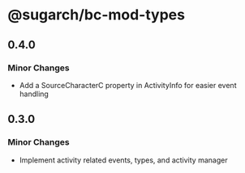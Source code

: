 # @sugarch/bc-mod-types

## 0.4.0

### Minor Changes

-   Add a SourceCharacterC property in ActivityInfo for easier event handling

## 0.3.0

### Minor Changes

-   Implement activity related events, types, and activity manager
